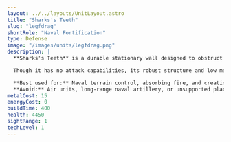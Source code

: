 ```yaml
---
layout: ../../layouts/UnitLayout.astro
title: "Sharks's Teeth"
slug: "legfdrag"
shortRole: "Naval Fortification"
type: Defense
image: "/images/units/legfdrag.png"
description: |
  **Sharks's Teeth** is a durable stationary wall designed to obstruct naval unit movement and absorb fire. It offers high crush resistance, making it excellent for delaying or diverting sea-based assaults.

  Though it has no attack capabilities, its robust structure and low metal cost make it ideal for defending chokepoints, harbors, or naval routes.

  **Best used for:** Naval terrain control, absorbing fire, and creating buffer zones  
  **Avoid:** Air units, long-range naval artillery, or unsupported placement
metalCost: 15
energyCost: 0
buildTime: 400
health: 4450
sightRange: 1
techLevel: 1
---
```


